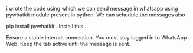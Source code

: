 i wrote the code using which we can send message in whatsapp using pywhatkit module present in python. We can schedule the messages also

pip install pywhatkit  . Install this .


Ensure a stable internet connection.
You must stay logged in to WhatsApp Web.
Keep the tab active until the message is sent.


